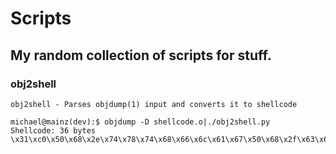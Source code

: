 # Scripts

## My random collection of scripts for stuff.

### obj2shell
```
obj2shell - Parses objdump(1) input and converts it to shellcode

michael@mainz(dev):$ objdump -D shellcode.o|./obj2shell.py 
Shellcode: 36 bytes
\x31\xc0\x50\x68\x2e\x74\x78\x74\x68\x66\x6c\x61\x67\x50\x68\x2f\x63\x61\x74\x68\x2f\x62\x69\x6e\x89\xe5\x50\x53\x89\xe1\x31\xd2\xb0\x0b\xcd\x80
